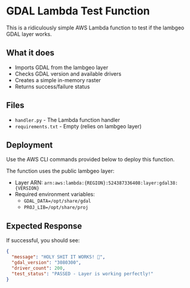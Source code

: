 # GDAL Lambda Test Function

This is a ridiculously simple AWS Lambda function to test if the lambgeo GDAL layer works.

## What it does
- Imports GDAL from the lambgeo layer
- Checks GDAL version and available drivers
- Creates a simple in-memory raster
- Returns success/failure status

## Files
- `handler.py` - The Lambda function handler
- `requirements.txt` - Empty (relies on lambgeo layer)

## Deployment
Use the AWS CLI commands provided below to deploy this function.

The function uses the public lambgeo layer:
- Layer ARN: `arn:aws:lambda:{REGION}:524387336408:layer:gdal38:{VERSION}`
- Required environment variables:
  - `GDAL_DATA=/opt/share/gdal`
  - `PROJ_LIB=/opt/share/proj`

## Expected Response
If successful, you should see:
```json
{
  "message": "HOLY SHIT IT WORKS! 🎉",
  "gdal_version": "3080300",
  "driver_count": 200,
  "test_status": "PASSED - Layer is working perfectly!"
}
``` 